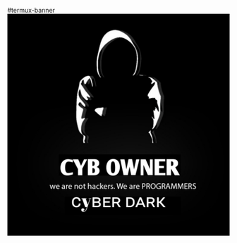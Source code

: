 #termux-banner
<img src="https://github.com/CYBER-D-A-R-K/termux-banner/blob/main/20220613_225259.jpg" alt="CYBER-D-A-R-K">
